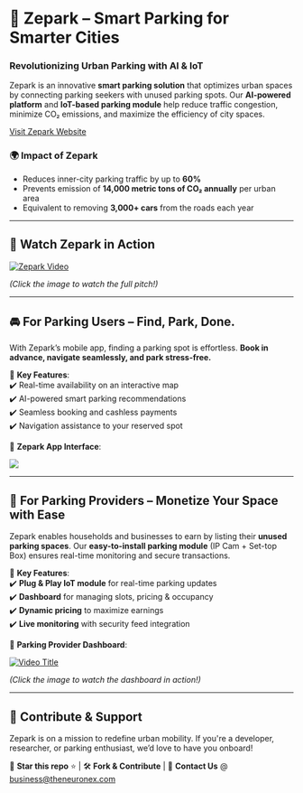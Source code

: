 # 🚗 Zepark – Smart Parking for Smarter Cities

### Revolutionizing Urban Parking with AI & IoT

Zepark is an innovative **smart parking solution** that optimizes urban spaces by connecting parking seekers with unused parking spots. Our **AI-powered platform** and **IoT-based parking module** help reduce traffic congestion, minimize CO₂ emissions, and maximize the efficiency of city spaces.

[Visit Zepark Website](https://zepark.vercel.app/)

### 🌍 **Impact of Zepark**
- Reduces inner-city parking traffic by up to **60%**
- Prevents emission of **14,000 metric tons of CO₂ annually** per urban area
- Equivalent to removing **3,000+ cars** from the roads each year

---

## 🎥 **Watch Zepark in Action**

[![Zepark Video](https://i.ibb.co/Jjw0TVCz/image.png)](https://youtu.be/ELKtclUpURI)

*(Click the image to watch the full pitch!)*

---

## 🚘 **For Parking Users** – Find, Park, Done.

With Zepark’s mobile app, finding a parking spot is effortless. **Book in advance, navigate seamlessly, and park stress-free.**

📌 **Key Features**:  
✔️ Real-time availability on an interactive map  
✔️ AI-powered smart parking recommendations  
✔️ Seamless booking and cashless payments  
✔️ Navigation assistance to your reserved spot  

🔽 **Zepark App Interface**:

<img src="https://i.ibb.co/JRwJhK0R/app-image.png" border="0">

---

## 🏢 **For Parking Providers** – Monetize Your Space with Ease

Zepark enables households and businesses to earn by listing their **unused parking spaces**. Our **easy-to-install parking module** (IP Cam + Set-top Box) ensures real-time monitoring and secure transactions.

📌 **Key Features**:  
✔️ **Plug & Play IoT module** for real-time parking updates  
✔️ **Dashboard** for managing slots, pricing & occupancy  
✔️ **Dynamic pricing** to maximize earnings  
✔️ **Live monitoring** with security feed integration  

🔽 **Parking Provider Dashboard**:

[![Video Title](https://i.ibb.co/tM7yZmkQ/dashboard-image.jpg)](https://youtu.be/yj3CwTpGLrM)

*(Click the image to watch the dashboard in action!)*


---

## 🤝 **Contribute & Support**

Zepark is on a mission to redefine urban mobility. If you're a developer, researcher, or parking enthusiast, we’d love to have you onboard!

🚀 **Star this repo** ⭐ | 🛠 **Fork & Contribute** | 📩 **Contact Us** @ business@theneuronex.com


